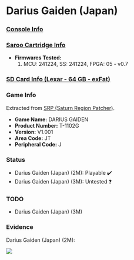 # Darius Gaiden (Japan)

### [Console Info](../../../../../Info/Consoles/VA13/README.md)

### [Saroo Cartridge Info](../../../../../Info/Cartridges/GuangzhouSanStarOnlineShop/1.6/README.md)

- <b>Firmwares Tested:</b>
  1. MCU: 241224, SS: 241224, FPGA: 05 - v0.7

### [SD Card Info (Lexar - 64 GB - exFat)](../../../../../Info/SdCards/Lexar/64GB/exfat/README.md)

### Game Info

Extracted from [SRP (Saturn Region Patcher)](https://segaxtreme.net/resources/saturn-region-patcher.81/download).

- <b>Game Name:</b> DARIUS GAIDEN
- <b>Product Number:</b> T-1102G
- <b>Version:</b> V1.001
- <b>Area Code:</b> JT
- <b>Peripheral Code:</b> J

### Status

- Darius Gaiden (Japan) (2M): Playable :heavy_check_mark:
- Darius Gaiden (Japan) (3M): Untested :question:

### TODO

- Darius Gaiden (Japan) (3M)

### Evidence

Darius Gaiden (Japan) (2M):

[![](https://img.youtube.com/vi/eFCUa35VI2Q/0.jpg)](https://www.youtube.com/watch?v=eFCUa35VI2Q)
